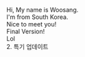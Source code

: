 Hi, My name is Woosang.  
I'm from South Korea.  
Nice to meet you!  
Final Version!  
Lol  
2. 특기 업데이트  